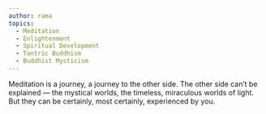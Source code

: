 ```yaml
---
author: rama
topics:
  - Meditation
  - Enlightenment
  - Spiritual Development
  - Tantric Buddhism
  - Buddhist Mysticism
---
```


Meditation is a journey, a journey to the other side. The other side can’t be explained — the mystical worlds, the timeless, miraculous worlds of light. But they can be certainly, most certainly, experienced by you.

